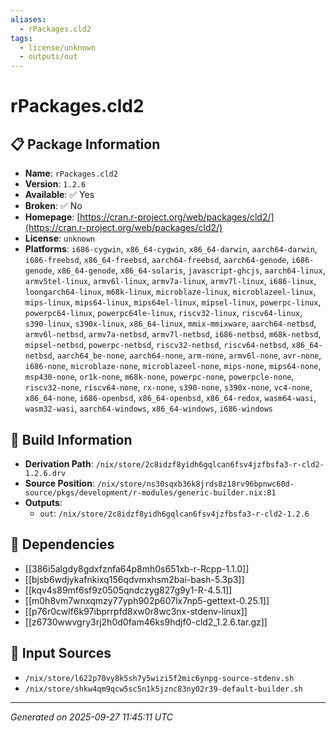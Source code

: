 ```yaml
---
aliases:
  - rPackages.cld2
tags:
  - license/unknown
  - outputs/out
---
```


# rPackages.cld2

## 📋 Package Information

- **Name**: `rPackages.cld2`
- **Version**: `1.2.6`
- **Available**: ✅ Yes
- **Broken**: ✅ No
- **Homepage**: [https://cran.r-project.org/web/packages/cld2/](https://cran.r-project.org/web/packages/cld2/)
- **License**: `unknown`
- **Platforms**: `i686-cygwin`, `x86_64-cygwin`, `x86_64-darwin`, `aarch64-darwin`, `i686-freebsd`, `x86_64-freebsd`, `aarch64-freebsd`, `aarch64-genode`, `i686-genode`, `x86_64-genode`, `x86_64-solaris`, `javascript-ghcjs`, `aarch64-linux`, `armv5tel-linux`, `armv6l-linux`, `armv7a-linux`, `armv7l-linux`, `i686-linux`, `loongarch64-linux`, `m68k-linux`, `microblaze-linux`, `microblazeel-linux`, `mips-linux`, `mips64-linux`, `mips64el-linux`, `mipsel-linux`, `powerpc-linux`, `powerpc64-linux`, `powerpc64le-linux`, `riscv32-linux`, `riscv64-linux`, `s390-linux`, `s390x-linux`, `x86_64-linux`, `mmix-mmixware`, `aarch64-netbsd`, `armv6l-netbsd`, `armv7a-netbsd`, `armv7l-netbsd`, `i686-netbsd`, `m68k-netbsd`, `mipsel-netbsd`, `powerpc-netbsd`, `riscv32-netbsd`, `riscv64-netbsd`, `x86_64-netbsd`, `aarch64_be-none`, `aarch64-none`, `arm-none`, `armv6l-none`, `avr-none`, `i686-none`, `microblaze-none`, `microblazeel-none`, `mips-none`, `mips64-none`, `msp430-none`, `or1k-none`, `m68k-none`, `powerpc-none`, `powerpcle-none`, `riscv32-none`, `riscv64-none`, `rx-none`, `s390-none`, `s390x-none`, `vc4-none`, `x86_64-none`, `i686-openbsd`, `x86_64-openbsd`, `x86_64-redox`, `wasm64-wasi`, `wasm32-wasi`, `aarch64-windows`, `x86_64-windows`, `i686-windows`

## 🔧 Build Information

- **Derivation Path**: `/nix/store/2c8idzf8yidh6gqlcan6fsv4jzfbsfa3-r-cld2-1.2.6.drv`
- **Source Position**: `/nix/store/ns30sqxb36k8jrds8z18rv96bpnwc60d-source/pkgs/development/r-modules/generic-builder.nix:81`
- **Outputs**:
  - `out`:  `/nix/store/2c8idzf8yidh6gqlcan6fsv4jzfbsfa3-r-cld2-1.2.6`

## 🔗 Dependencies

- [[386i5algdy8gdxfznfa64p8mh0s651xb-r-Rcpp-1.1.0]]
- [[bjsb6wdjykafnkixq156qdvmxhsm2bai-bash-5.3p3]]
- [[kqv4s89mf6sf9z0505qndczyg827g9y1-R-4.5.1]]
- [[m0h8vm7wnxqmzy77yph902p607lx7np5-gettext-0.25.1]]
- [[p76r0cwlf6k97ibprrpfd8xw0r8wc3nx-stdenv-linux]]
- [[z6730wwvgry3rj2h0d0fam46ks9hdjf0-cld2_1.2.6.tar.gz]]

## 📁 Input Sources

- `/nix/store/l622p70vy8k5sh7y5wizi5f2mic6ynpg-source-stdenv.sh`
- `/nix/store/shkw4qm9qcw5sc5n1k5jznc83ny02r39-default-builder.sh`

---
*Generated on 2025-09-27 11:45:11 UTC*
